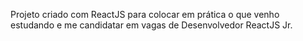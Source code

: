 Projeto criado com ReactJS para colocar em prática o que venho estudando e me candidatar em vagas de Desenvolvedor ReactJS Jr. 

